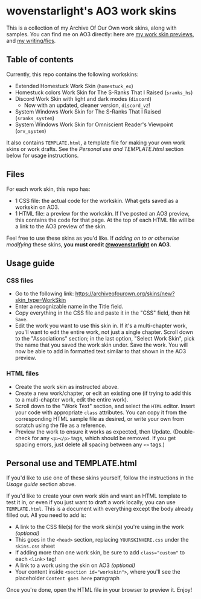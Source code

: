 # wovenstarlight's AO3 work skins
This is a collection of my Archive Of Our Own work skins, along with samples. You can find me on AO3 directly: here are [my work skin previews](https://archiveofourown.org/users/wovenstarlight/pseuds/unpredictableArtist), and [my writing/fics](https://archiveofourown.org/users/wovenstarlight/pseuds/wovenstarlight).

## Table of contents
Currently, this repo contains the following workskins:
- Extended Homestuck Work Skin (`homestuck_ex`)
- Homestuck colors Work Skin for The S-Ranks That I Raised (`sranks_hs`)
- Discord Work Skin with light and dark modes (`discord`)
	- Now with an updated, cleaner version, `discord_v2`!
- System Windows Work Skin for The S-Ranks That I Raised (`sranks_system`)
- System Windows Work Skin for Omniscient Reader's Viewpoint (`orv_system`)

It also contains `TEMPLATE.html`, a template file for making your own work skins or work drafts. See the *Personal use and TEMPLATE.html* section below for usage instructions.

## Files
For each work skin, this repo has:
- 1 CSS file: the actual code for the workskin. What gets saved as a workskin on AO3.
- 1 HTML file: a preview for the workskin. If I've posted an AO3 preview, this contains the code for that page. At the top of each HTML file will be a link to the AO3 preview of the skin.

Feel free to use these skins as you'd like. If *adding on to or otherwise modifying* these skins, **you must credit [@wovenstarlight](https://archiveofourown.org/users/wovenstarlight) on AO3**.

## Usage guide
### CSS files
- Go to the following link: https://archiveofourown.org/skins/new?skin_type=WorkSkin
- Enter a recognizable name in the Title field.
- Copy everything in the CSS file and paste it in the "CSS" field, then hit `Save`.
- Edit the work you want to use this skin in. If it's a multi-chapter work, you'll want to edit the entire work, not just a single chapter. Scroll down to the "Associations" section; in the last option, "Select Work Skin", pick the name that you saved the work skin under. Save the work. You will now be able to add in formatted text similar to that shown in the AO3 preview.

### HTML files
- Create the work skin as instructed above.
- Create a new work/chapter, or edit an existing one (if trying to add this to a multi-chapter work, edit the entire work).
- Scroll down to the "Work Text" section, and select the `HTML` editor. Insert your code with appropriate `class` attributes. You can copy it from the corresponding HTML sample file as desired, or write your own from scratch using the file as a reference.
- Preview the work to ensure it works as expected, then Update. (Double-check for any `<p></p>` tags, which should be removed. If you get spacing errors, just delete all spacing between any `<>` tags.)

## Personal use and TEMPLATE.html
If you'd like to use one of these skins yourself, follow the instructions in the *Usage guide* section above.

If you'd like to create your own work skin and want an HTML template to test it in, or even if you just want to draft a work locally, you can use `TEMPLATE.html`. This is a document with everything except the body already filled out. All you need to add is:
- A link to the CSS file(s) for the work skin(s) you're using in the work *(optional)*
 - This goes in the `<head>` section, replacing `YOURSKINHERE.css` under the `skins.css` sheet
 - If adding more than one work skin, be sure to add `class="custom"` to each `<link>` tag!
- A link to a work using the skin on AO3 *(optional)*
- Your content inside `<section id="workskin">`, where you'll see the placeholder `Content goes here` paragraph

Once you're done, open the HTML file in your browser to preview it. Enjoy!
